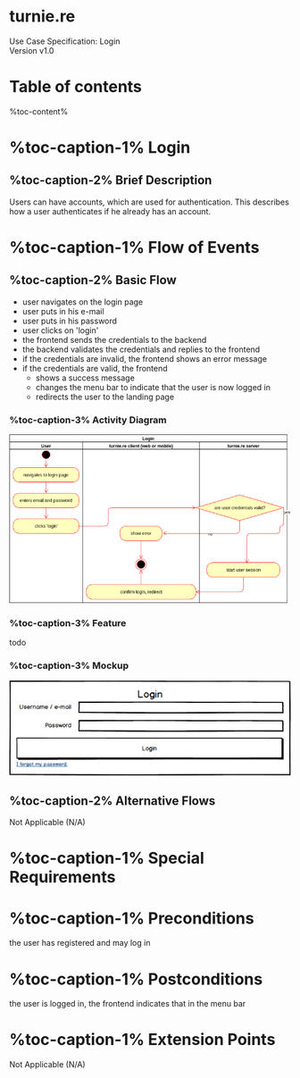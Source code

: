 # turnie.re

Use Case Specification: Login  
Version v1.0

# Table of contents

%toc-content%

# %toc-caption-1% Login

## %toc-caption-2% Brief Description

Users can have accounts, which are used for authentication. This describes how a user authenticates if he already has an account.

# %toc-caption-1% Flow of Events

## %toc-caption-2% Basic Flow

 - user navigates on the login page
 - user puts in his e-mail
 - user puts in his password
 - user clicks on 'login'
 - the frontend sends the credentials to the backend
 - the backend validates the credentials and replies to the frontend
 - if the credentials are invalid, the frontend shows an error message
 - if the credentials are valid, the frontend
   - shows a success message
   - changes the menu bar to indicate that the user is now logged in
   - redirects the user to the landing page
  
 
### %toc-caption-3% Activity Diagram
![Activity Diagram](../imgs/use_case_login.png)

### %toc-caption-3% Feature
todo

### %toc-caption-3% Mockup

![Mockup](../imgs/mockups/mockup_login.png)

## %toc-caption-2% Alternative Flows
Not Applicable (N/A)

# %toc-caption-1% Special Requirements

# %toc-caption-1% Preconditions
the user has registered and may log in

# %toc-caption-1% Postconditions
the user is logged in, the frontend indicates that in the menu bar

# %toc-caption-1% Extension Points
Not Applicable (N/A)
